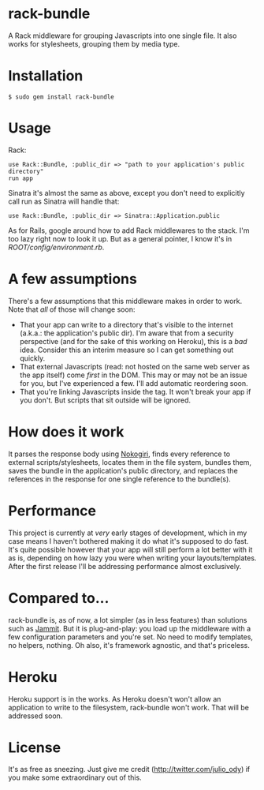 # rack-bundle

A Rack middleware for grouping Javascripts into one single file. It also works for stylesheets, grouping them by media type.

# Installation

    $ sudo gem install rack-bundle

# Usage

Rack:

    use Rack::Bundle, :public_dir => "path to your application's public directory"
    run app

Sinatra it's almost the same as above, except you don't need to explicitly call run as Sinatra will handle that:

    use Rack::Bundle, :public_dir => Sinatra::Application.public
    
As for Rails, google around how to add Rack middlewares to the stack. I'm too lazy right now to look it up. But as a
general pointer, I know it's in _ROOT/config/environment.rb_.

# A few assumptions

There's a few assumptions that this middleware makes in order to work. Note that *all* of those will change soon:

* That your app can write to a directory that's visible to the internet (a.k.a.: the application's public dir). I'm
aware that from a security perspective (and for the sake of this working on Heroku), this is a *bad* idea. Consider this an interim
measure so I can get something out quickly.
* That external Javascripts (read: not hosted on the same web server as the app itself) come *first* in the DOM. This may or
may not be an issue for you, but I've experienced a few. I'll add automatic reordering soon.
* That you're linking Javascripts inside the <head> tag. It won't break your app if you don't. But scripts that sit outside
will be ignored.

# How does it work

It parses the response body using [Nokogiri](http://nokogiri.org/), finds every reference to external scripts/stylesheets, locates
them in the file system, bundles them, saves the bundle in the application's public directory, and replaces the references in the
response for one single reference to the bundle(s).

# Performance

This project is currently at *very* early stages of development, which in my case means I haven't bothered making it do what it's
supposed to do fast. It's quite possible however that your app will still perform a lot better with it as is, depending on how 
lazy you were when writing your layouts/templates. After the first release I'll be addressing performance almost exclusively.

# Compared to...

rack-bundle is, as of now, a lot simpler (as in less features) than solutions such as [Jammit](http://documentcloud.github.com/jammit/).
But it is plug-and-play: you load up the middleware with a few configuration parameters and you're set. No need to modify templates, no
helpers, nothing. Oh also, it's framework agnostic, and that's priceless.

# Heroku

Heroku support is in the works. As Heroku doesn't won't allow an application to write to the filesystem, rack-bundle won't work.
That will be addressed soon.

# License

It's as free as sneezing. Just give me credit (http://twitter.com/julio_ody) if you make some extraordinary out of this.